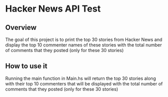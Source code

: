 # Hacker News API Test

## Overview
The goal of this project is to print the top 30 stories from Hacker News and display 
the top 10 commenter names of these stories with the total number of comments that they posted (only for these 30 stories)

## How to use it
Running the main function in Main.hs will return the top 30 stories along with their top 10 commenters that will be displayed with the total number of comments that they posted (only for these 30 stories)
